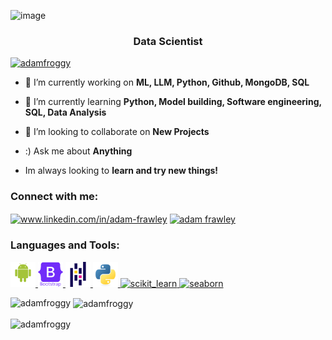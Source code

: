 ![image](https://github.com/user-attachments/assets/6ad385e4-4525-49dc-8e03-15a962b07860)

<h3 align="center">Data Scientist </h3>

<p align="left"> <a href="https://github.com/ryo-ma/github-profile-trophy"><img src="https://github-profile-trophy.vercel.app/?username=adamfroggy" alt="adamfroggy" /></a> </p>

- 🔭 I’m currently working on **ML, LLM, Python, Github, MongoDB, SQL**

- 🌱 I’m currently learning **Python, Model building, Software engineering, SQL, Data Analysis**

- 👯 I’m looking to collaborate on **New Projects**

- :) Ask me about **Anything**

- Im always looking to **learn and try new things!**
  
<h3 align="left">Connect with me:</h3>
<p align="left">
<a href="https://linkedin.com/in/www.linkedin.com/in/adam-frawley" target="blank"><img align="center" src="https://raw.githubusercontent.com/rahuldkjain/github-profile-readme-generator/master/src/images/icons/Social/linked-in-alt.svg" alt="www.linkedin.com/in/adam-frawley" height="30" width="40" /></a>
<a href="https://kaggle.com/adam frawley" target="blank"><img align="center" src="https://raw.githubusercontent.com/rahuldkjain/github-profile-readme-generator/master/src/images/icons/Social/kaggle.svg" alt="adam frawley" height="30" width="40" /></a>
</p>

<h3 align="left">Languages and Tools:</h3>
<p align="left"> <a href="https://developer.android.com" target="_blank" rel="noreferrer"> <img src="https://raw.githubusercontent.com/devicons/devicon/master/icons/android/android-original-wordmark.svg" alt="android" width="40" height="40"/> </a> <a href="https://getbootstrap.com" target="_blank" rel="noreferrer"> <img src="https://raw.githubusercontent.com/devicons/devicon/master/icons/bootstrap/bootstrap-plain-wordmark.svg" alt="bootstrap" width="40" height="40"/> </a> <a href="https://pandas.pydata.org/" target="_blank" rel="noreferrer"> <img src="https://raw.githubusercontent.com/devicons/devicon/2ae2a900d2f041da66e950e4d48052658d850630/icons/pandas/pandas-original.svg" alt="pandas" width="40" height="40"/> </a> <a href="https://www.python.org" target="_blank" rel="noreferrer"> <img src="https://raw.githubusercontent.com/devicons/devicon/master/icons/python/python-original.svg" alt="python" width="40" height="40"/> </a> <a href="https://scikit-learn.org/" target="_blank" rel="noreferrer"> <img src="https://upload.wikimedia.org/wikipedia/commons/0/05/Scikit_learn_logo_small.svg" alt="scikit_learn" width="40" height="40"/> </a> <a href="https://seaborn.pydata.org/" target="_blank" rel="noreferrer"> <img src="https://seaborn.pydata.org/_images/logo-mark-lightbg.svg" alt="seaborn" width="40" height="40"/> </a> </p>

<p><img align="left" src="https://github-readme-stats.vercel.app/api/top-langs?username=adamfroggy&show_icons=true&locale=en&layout=compact" alt="adamfroggy" /></p>

<p>&nbsp;<img align="center" src="https://github-readme-stats.vercel.app/api?username=adamfroggy&show_icons=true&locale=en" alt="adamfroggy" /></p>

<p><img align="center" src="https://github-readme-streak-stats.herokuapp.com/?user=adamfroggy&" alt="adamfroggy" /></p>
